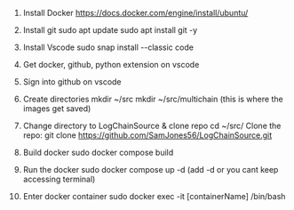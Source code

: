 1. Install Docker
https://docs.docker.com/engine/install/ubuntu/

2. Install git
sudo apt update
sudo apt install git -y


3. Install Vscode
sudo snap install --classic code

4. Get docker, github, python extension on vscode
5. Sign into github on vscode

6. Create directories
  mkdir ~/src
  mkdir ~/src/multichain (this is where the images get saved)

7. Change directory to LogChainSource & clone repo
  cd ~/src/
  Clone the repo:
  git clone https://github.com/SamJones56/LogChainSource.git

8. Build docker
   sudo docker compose build

9. Run the docker
   sudo docker compose up -d (add -d or you cant keep accessing terminal)

10. Enter docker container
  sudo docker exec -it [containerName] /bin/bash
